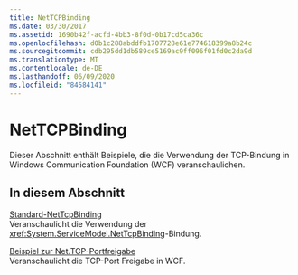 ```yaml
---
title: NetTCPBinding
ms.date: 03/30/2017
ms.assetid: 1690b42f-acfd-4bb3-8f0d-0b17cd5ca36c
ms.openlocfilehash: d0b1c288abddfb1707728e61e774618399a8b24c
ms.sourcegitcommit: cdb295dd1db589ce5169ac9ff096f01fd0c2da9d
ms.translationtype: MT
ms.contentlocale: de-DE
ms.lasthandoff: 06/09/2020
ms.locfileid: "84584141"
---
```

# <a name="nettcpbinding"></a>NetTCPBinding
Dieser Abschnitt enthält Beispiele, die die Verwendung der TCP-Bindung in Windows Communication Foundation (WCF) veranschaulichen.  
  
## <a name="in-this-section"></a>In diesem Abschnitt  
 [Standard-NetTcpBinding](default-nettcpbinding.md)  
 Veranschaulicht die Verwendung der <xref:System.ServiceModel.NetTcpBinding>-Bindung.  
  
 [Beispiel zur Net.TCP-Portfreigabe](net-tcp-port-sharing-sample.md)  
 Veranschaulicht die TCP-Port Freigabe in WCF.
